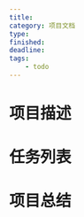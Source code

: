 ```yaml
---
title: 
category: 项目文档
type: 
finished: 
deadline: 
tags:
    - todo
---
```

 
<!--
title: 目标名称
category: 项目文档
type: 目标类型 [开发需求、学习目标]
finished: 是否完成
deadline: 截止时间
tags: 标签列表
	- 标签一
	- 标签二
-->

# 项目描述

# 任务列表

# 项目总结